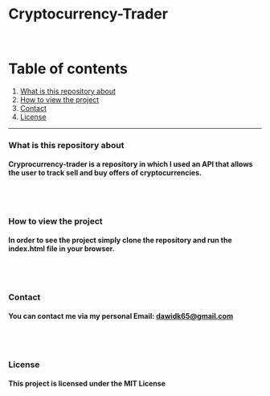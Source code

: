 # Cryptocurrency-Trader

&nbsp;

# Table of contents

1. [What is this repository about](#introduction)
2. [How to view the project](#installation)
3. [Contact](#Contact)
4. [License](#License)
   &nbsp;

---

<a name="introduction"></a>

### What is this repository about

#### Cryprocurrency-trader is a repository in which I used an API that allows the user to track sell and buy offers of cryptocurrencies.

## &nbsp;

<a name="images"></a>

<a name="installation"></a>

### How to view the project

#### In order to see the project simply clone the repository and run the index.html file in your browser.

## &nbsp;

### Contact

#### You can contact me via my personal Email: dawidk65@gmail.com

## &nbsp;

### License

#### This project is licensed under the MIT License
